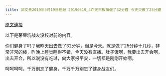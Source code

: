 ```yaml
---
title: 郭文贵2019年5月19日视频 20190519_4昨天平板撐做了32分鐘 今天只做了25分鐘
---
```


[原文連接](https://gnews.org/ThreadView/53478719)

以下是茅屎坑战友没校对前的内容。

  你们健身了吗？我昨天出去做了32分钟，但是今天。就是做了25分钟十几秒，非常非常的棒，昨晚上睡觉睡得不错，今天没有直播。肚子饿啊，我要出去开会啊，出去开会，所以说没有吃过，向大家报平安，一切都是刚刚开始啊。

  呵呵呵呵，千万别忘了健身，千万千万别忘了健身战友们。
